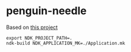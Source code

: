 # penguin-needle

Based on [this project](https://github.com/eklitzke/ptrace-call-userspace)

```
export NDK_PROJECT_PATH=.
ndk-build NDK_APPLICATION_MK=./Application.mk
```